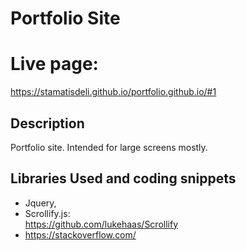 # Portfolio Site
# Live page:
https://stamatisdeli.github.io/portfolio.github.io/#1

## Description

Portfolio site. Intended for large screens mostly.

## Libraries Used and coding snippets
- Jquery,   
- Scrollify.js:  
https://github.com/lukehaas/Scrollify
- https://stackoverflow.com/

